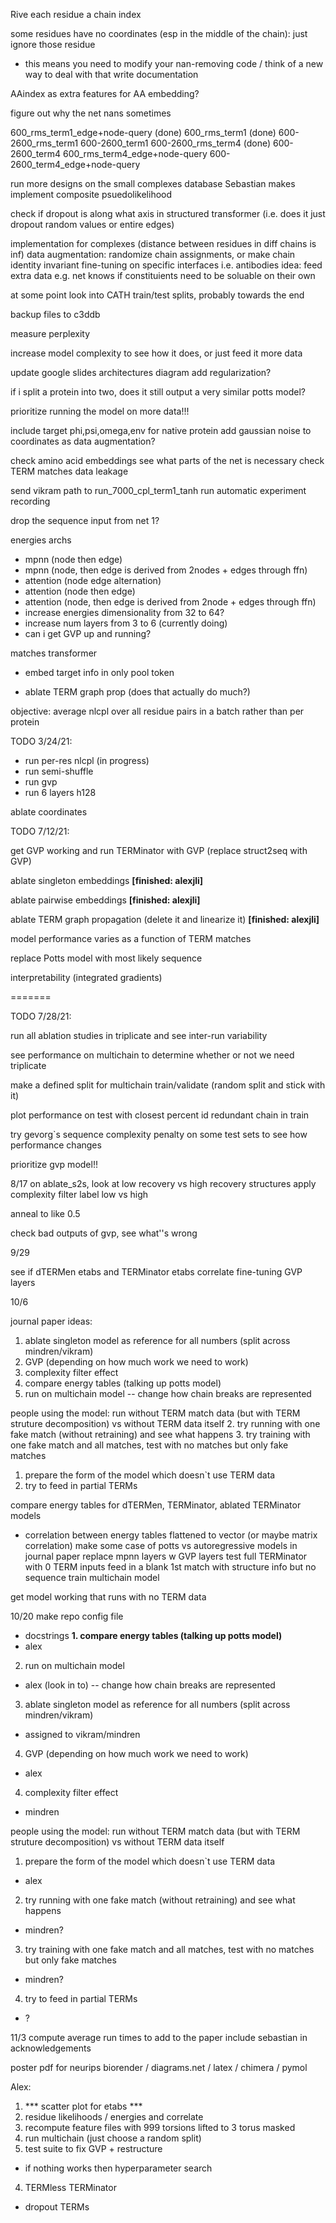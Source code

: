 Rive each residue a chain index

some residues have no coordinates (esp in the middle of the chain): just ignore those residue
- this means you need to modify your nan-removing code / think of a new way to deal with that
write documentation

AAindex as extra features for AA embedding?

figure out why the net nans sometimes

600_rms_term1_edge+node-query (done)
600_rms_term1 (done)
600-2600_rms_term1 
600-2600_term1
600-2600_rms_term4 (done)
600-2600_term4
600_rms_term4_edge+node-query
600-2600_term4_edge+node-query

run more designs on the small complexes database Sebastian makes
implement composite psuedolikelihood

check if dropout is along what axis in structured transformer (i.e. does it just dropout random values or entire edges)

implementation for complexes (distance between residues in diff chains is inf)
    data augmentation: randomize chain assignments, or make chain identity invariant
    fine-tuning on specific interfaces i.e. antibodies
    idea: feed extra data e.g. net knows if constituients need to be soluable on their own

at some point
    look into CATH train/test splits, probably towards the end

backup files to c3ddb

measure perplexity

increase model complexity to see how it does, or just feed it more data

update google slides architectures diagram
add regularization?

if i split a protein into two, does it still output a very similar potts model?

prioritize running the model on more data!!!

include target phi,psi,omega,env for native protein
add gaussian noise to coordinates as data augmentation?

check amino acid embeddings
see what parts of the net is necessary
check TERM matches data leakage

send vikram path to run_7000_cpl_term1_tanh run
automatic experiment recording

drop the sequence input from net 1?



energies archs
- mpnn (node then edge)
- mpnn (node, then edge is derived from 2nodes + edges through ffn)
- attention (node edge alternation)
- attention (node then edge)
- attention (node, then edge is derived from 2node + edges through ffn)
- increase energies dimensionality from 32 to 64?
- increase num layers from 3 to 6 (currently doing)
- can i get GVP up and running?

matches transformer
- embed target info in only pool token

- ablate TERM graph prop (does that actually do much?)


objective: average nlcpl over all residue pairs in a batch rather than per protein



TODO 3/24/21:
- run per-res nlcpl (in progress)
- run semi-shuffle
- run gvp
- run 6 layers h128


ablate coordinates

TODO 7/12/21:

get GVP working and run TERMinator with GVP (replace struct2seq with GVP)

ablate singleton embeddings **[finished: alexjli]**

ablate pairwise embeddings **[finished: alexjli]**

ablate TERM graph propagation (delete it and linearize it) **[finished: alexjli]**

model performance varies as a function of TERM matches

replace Potts model with most likely sequence

interpretability (integrated gradients)

=======

TODO 7/28/21:

run all ablation studies in triplicate and see inter-run variability

see performance on multichain to determine whether or not we need triplicate

make a defined split for multichain train/validate (random split and stick with it)

plot performance on test with closest percent id redundant chain in train

try gevorg`s sequence complexity penalty on some test sets to see how performance changes

prioritize gvp model!!


8/17
on ablate_s2s, look at low recovery vs high recovery structures
    apply complexity filter
    label low vs high

anneal to like 0.5

check bad outputs of gvp, see what''s wrong

9/29

see if dTERMen etabs and TERMinator etabs correlate
fine-tuning
GVP layers

10/6

journal paper ideas:
1. ablate singleton model as reference for all numbers (split across mindren/vikram)
4. GVP (depending on how much work we need to work)
4. complexity filter effect
2. compare energy tables (talking up potts model)
3. run on multichain model
-- change how chain breaks are represented

people using the model:
run without TERM match data (but with TERM struture decomposition) vs without TERM data itself
2. try running with one fake match (without retraining) and see what happens
3. try training with one fake match and all matches, test with no matches but only fake matches
1. prepare the form of the model which doesn`t use TERM data
4. try to feed in partial TERMs

compare energy tables for dTERMen, TERMinator, ablated TERMinator models
- correlation between energy tables flattened to vector (or maybe matrix correlation)
make some case of potts vs autoregressive models in journal paper
replace mpnn layers w GVP layers
test full TERMinator with 0 TERM inputs
feed in a blank 1st match with structure info but no sequence
train multichain model

get model working that runs with no TERM data

10/20
make repo config file
- docstrings
**1. compare energy tables (talking up potts model)**
- alex
2. run on multichain model
- alex (look in to)
-- change how chain breaks are represented
3. ablate singleton model as reference for all numbers (split across mindren/vikram)
- assigned to vikram/mindren
4. GVP (depending on how much work we need to work)
- alex
4. complexity filter effect
- mindren

people using the model:
run without TERM match data (but with TERM struture decomposition) vs without TERM data itself
1. prepare the form of the model which doesn`t use TERM data
- alex
2. try running with one fake match (without retraining) and see what happens
- mindren?
3. try training with one fake match and all matches, test with no matches but only fake matches
- mindren?
4. try to feed in partial TERMs
- ?

11/3 
compute average run times to add to the paper
include sebastian in acknowledgements

poster pdf for neurips
biorender / diagrams.net / latex / chimera / pymol

Alex:
1. *** scatter plot for etabs ***
1. residue likelihoods / energies and correlate
2. recompute feature files with 999 torsions lifted to 3 torus masked
2. run multichain (just choose a random split)
3. test suite to fix GVP + restructure
- if nothing works then hyperparameter search
4. TERMless TERMinator
- dropout TERMs

